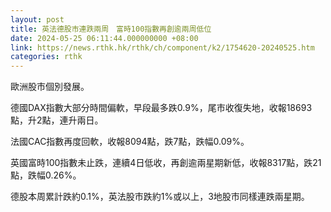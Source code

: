 ```yaml
---
layout: post
title: 英法德股市連跌兩周　富時100指數再創逾兩周低位
date: 2024-05-25 06:11:44.000000000 +08:00
link: https://news.rthk.hk/rthk/ch/component/k2/1754620-20240525.htm
categories: rthk
---
```


歐洲股市個別發展。

德國DAX指數大部分時間偏軟，早段最多跌0.9%，尾市收復失地，收報18693點，升2點，連升兩日。

法國CAC指數再度回軟，收報8094點，跌7點，跌幅0.09%。

英國富時100指數未止跌，連續4日低收，再創逾兩星期新低，收報8317點，跌21點，跌幅0.26%。

德股本周累計跌約0.1%，英法股市跌約1%或以上，3地股市同樣連跌兩星期。
